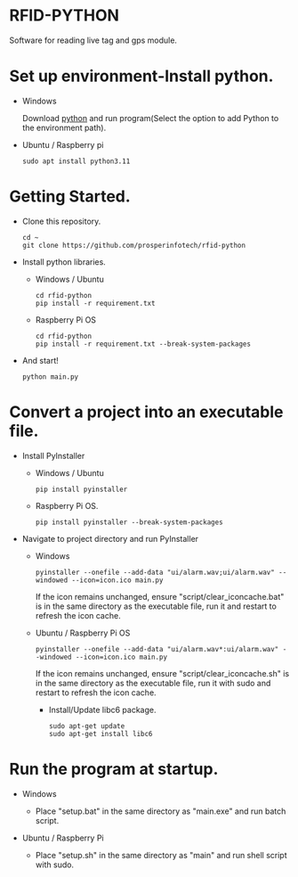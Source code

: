 # RFID-PYTHON
Software for reading live tag and gps module.

# Set up environment-Install python.

- Windows

  Download [python](https://www.python.org/ftp/python/3.9.13/python-3.9.13-amd64.exe) and run program(Select the option to add Python to the environment path).
  
- Ubuntu / Raspberry pi
  
  ```shell
  sudo apt install python3.11
  ```

# Getting Started.

- Clone this repository.

    ```shell
    cd ~
    git clone https://github.com/prosperinfotech/rfid-python
    ```
  
- Install python libraries.

  - Windows / Ubuntu
  
    ```shell
    cd rfid-python
    pip install -r requirement.txt
    ```

  - Raspberry Pi OS

    ```shell
    cd rfid-python
    pip install -r requirement.txt --break-system-packages
    ```
    
- And start!

    ```shell
    python main.py
    ```

# Convert a project into an executable file.

- Install PyInstaller

  - Windows / Ubuntu

    ```shell
    pip install pyinstaller
    ```
  
  - Raspberry Pi OS.

      ```shell
      pip install pyinstaller --break-system-packages
      ```
  
- Navigate to project directory and run PyInstaller

  - Windows

    ```shell
    pyinstaller --onefile --add-data "ui/alarm.wav;ui/alarm.wav" --windowed --icon=icon.ico main.py
    ```
    
    If the icon remains unchanged, ensure "script/clear_iconcache.bat" is in the same directory as the executable file, run it and restart to refresh the icon cache.
      
  - Ubuntu / Raspberry Pi OS
    
    ```shell
    pyinstaller --onefile --add-data "ui/alarm.wav*:ui/alarm.wav" --windowed --icon=icon.ico main.py  
    ```
    
    If the icon remains unchanged, ensure "script/clear_iconcache.sh" is in the same directory as the executable file, run it with sudo and restart to refresh the icon cache.
 
    - Install/Update libc6 package.
    
      ```shell
      sudo apt-get update
      sudo apt-get install libc6
      ```
      
    
# Run the program at startup.

  - Windows
    
    - Place "setup.bat" in the same directory as "main.exe" and run batch script.

  - Ubuntu / Raspberry Pi
    
    - Place "setup.sh" in the same directory as "main" and run shell script with sudo.